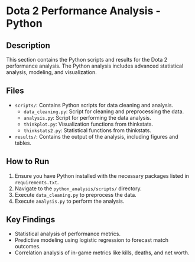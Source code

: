 # Dota 2 Performance Analysis - Python

## Description
This section contains the Python scripts and results for the Dota 2 performance analysis. The Python analysis includes advanced statistical analysis, modeling, and visualization.

## Files
- `scripts/`: Contains Python scripts for data cleaning and analysis.
  - `data_cleaning.py`: Script for cleaning and preprocessing the data.
  - `analysis.py`: Script for performing the data analysis.
  - `thinkplot.py`: Visualization functions from thinkstats.
  - `thinkstats2.py`: Statistical functions from thinkstats.
- `results/`: Contains the output of the analysis, including figures and tables.

## How to Run
1. Ensure you have Python installed with the necessary packages listed in `requirements.txt`.
2. Navigate to the `python_analysis/scripts/` directory.
3. Execute `data_cleaning.py` to preprocess the data.
4. Execute `analysis.py` to perform the analysis.

## Key Findings
- Statistical analysis of performance metrics.
- Predictive modeling using logistic regression to forecast match outcomes.
- Correlation analysis of in-game metrics like kills, deaths, and net worth.
